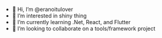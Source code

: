 - 👋 Hi, I’m @eranoitulover
- 👀 I’m interested in shiny thing
- 🌱 I’m currently learning .Net, React, and Flutter
- 💞️ I’m looking to collaborate on a tools/framework project

<!---
eranoitulover/eranoitulover is a ✨ special ✨ repository because its `README.md` (this file) appears on your GitHub profile.
You can click the Preview link to take a look at your changes.
--->
